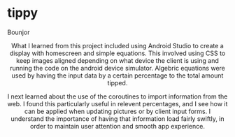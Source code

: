 # tippy
Bounjor
<p style="text-align: center;">What I learned from this project included using Android Studio to create a display with homescreen and simple equations. This involved using CSS to keep images aligned depending on what device the client is using and running the code on the android device simulator. Algebric equations were used by having the input data by a certain percentage to the total amount tipped. 
</p>
<p style="text-align: center;">I next learned about the use of the coroutines to import information from the web. I found this particularly useful in relevent percentages, and I see how it can be applied when updating pictures or by client input forms. I understand the importance of having that information load fairly swiftly, in order to maintain user attention and smooth app experience. </p>
